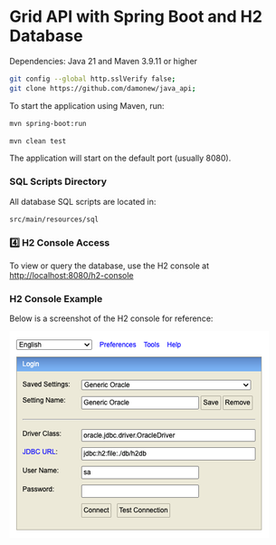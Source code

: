 # Grid API with Spring Boot and H2 Database

Dependencies:
Java 21 and Maven 3.9.11 or higher

```sh
git config --global http.sslVerify false;
git clone https://github.com/damonew/java_api;
```

To start the application using Maven, run:
```sh
mvn spring-boot:run
```
```sh
mvn clean test
```

The application will start on the default port (usually 8080).

### SQL Scripts Directory
All database SQL scripts are located in:

    src/main/resources/sql

### 4️⃣ H2 Console Access
To view or query the database, use the H2 console at [http://localhost:8080/h2-console](http://localhost:8080/h2-console)

### H2 Console Example

Below is a screenshot of the H2 console for reference:

![H2 Console Example](src/main/resources/h2-console-example.png)
